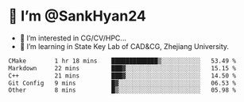 # 👋 I’m @SankHyan24

- 👀 I’m interested in CG/CV/HPC...
- 🌱 I’m learning in State Key Lab of CAD&CG, Zhejiang University.

<!---
SankHyan24/SankHyan24 is a ✨ special ✨ repository because its `README.md` (this file) appears on your GitHub profile.
You can click the Preview link to take a look at your changes.
--->
<!--START_SECTION:waka-->

```txt
CMake        1 hr 18 mins    █████████████▒░░░░░░░░░░░   53.49 %
Markdown     22 mins         ███▓░░░░░░░░░░░░░░░░░░░░░   15.15 %
C++          21 mins         ███▓░░░░░░░░░░░░░░░░░░░░░   14.50 %
Git Config   9 mins          █▓░░░░░░░░░░░░░░░░░░░░░░░   06.53 %
Other        8 mins          █▒░░░░░░░░░░░░░░░░░░░░░░░   05.98 %
```

<!--END_SECTION:waka-->
